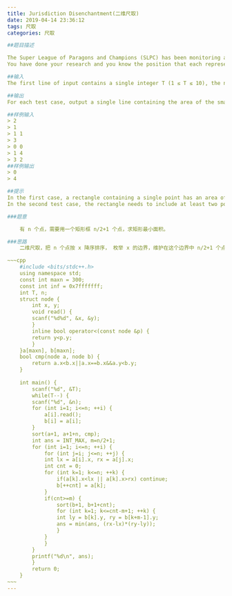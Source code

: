 ```yaml
---
title: Jurisdiction Disenchantment(二维尺取)
date: 2019-04-14 23:36:12
tags: 尺取
categories: 尺取

##题目描述

The Super League of Paragons and Champions (SLPC) has been monitoring a plot by a corrupt politician to steal an election. In the past week, the politican has used a mind-control technique to enslave the n representatives responsible for choosing the election’s winner. Luckily, the SLPC has managed to recruit you and hence has access to your power to break mind-control. You are able to break mind-control in an axis-aligned rectangle. Unfortunately, your power comes at a steep cost; you get a headache the next day proportional to the size of the rectangle. You do not even want to risk or think about what would happen if you tried to use your power multiple times in one day.
You have done your research and you know the position that each representative will be standing when the votes are about to be cast. You need to free enough representatives to prevent the politician from having a majority (strictly more than one-half) vote. What is the area of the smallest axis-aligned rectangle that you can affect to do this?

##输入
The first line of input contains a single integer T (1 ≤ T ≤ 10), the number of test cases. The first line of each test case contains a single integer n (1 ≤ n ≤ 299, n is odd), the number of representatives. Each of the next n lines of input contains two integers, denoting the x and y coordinates of a representative. It is guaranteed that all coordinates are between −10,000 and +10,000.

##输出
For each test case, output a single line containing the area of the smallest axis-aligned rectangle containing more than n/2 of the representatives.

##样例输入
> 2
> 1
> 1 1
> 3
> 0 0
> 1 4
> 3 2
##样例输出
> 0
> 4

##提示
In the first case, a rectangle containing a single point has an area of 0.
In the second test case, the rectangle needs to include at least two points. There are two smallest possible rectangles; one includes (0, 0) and (1, 4) and the other includes (1, 4) and (3, 2). In either case, the area is 4.

###题意

	有 n 个点，需要用一个矩形框 n/2+1 个点，求矩形最小面积。

###思路
	二维尺取，把 n 个点按 x 降序排序， 枚举 x 的边界，维护在这个边界中 n/2+1 个点的最小矩形面积。

~~~cpp
	#include <bits/stdc++.h>
	using namespace std;
	const int maxn = 300;
	const int inf = 0x7fffffff;
	int T, n;
	struct node {
	    int x, y;
	    void read() {
		scanf("%d%d", &x, &y);
	    }
	    inline bool operator<(const node &p) {
		return y<p.y;
	    }
	}a[maxn], b[maxn];
	bool cmp(node a, node b) {
	    return a.x<b.x||a.x==b.x&&a.y<b.y;
	}
	 
	int main() {
	    scanf("%d", &T);
	    while(T--) {
		scanf("%d", &n);
		for (int i=1; i<=n; ++i) {
		    a[i].read();
		    b[i] = a[i];
		}
		sort(a+1, a+1+n, cmp);
		int ans = INT_MAX, m=n/2+1;
		for (int i=1; i<=n; ++i) {
		    for (int j=i; j<=n; ++j) {
			int lx = a[i].x, rx = a[j].x;
			int cnt = 0;
			for (int k=1; k<=n; ++k) {
			    if(a[k].x<lx || a[k].x>rx) continue;
			    b[++cnt] = a[k];
			}
			if(cnt>=m) {
			    sort(b+1, b+1+cnt);
			    for (int k=1; k<=cnt-m+1; ++k) {
				int ly = b[k].y, ry = b[k+m-1].y;
				ans = min(ans, (rx-lx)*(ry-ly));
			    }
			}
		    }
		}
		printf("%d\n", ans);
	    }
	    return 0;
	}
~~~
---
```


